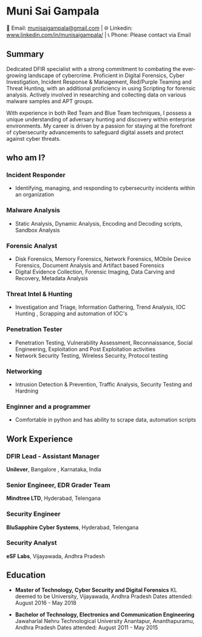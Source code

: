 # Muni Sai Gampala

📧 Email: munisaigampala@gmail.com | 🌐 Linkedin: www.linkedin.com/in/munisaigampala/ | 📞 Phone: Please contact via Email

## Summary

Dedicated DFIR specialist with a strong commitment to combating the ever-growing landscape of cybercrime. Proficient in Digital Forensics, Cyber Investigation, Incident Response & Management, Red/Purple Teaming and Threat Hunting, with an additional proficiency in using Scripting for forensic analysis. Actively involved in researching and collecting data on various malware samples and APT groups.


 With experience in both Red Team and Blue Team techniques, I possess a unique understanding of adversary hunting and discovery within enterprise environments. My career is driven by a passion for staying at the forefront of cybersecurity advancements to safeguard digital assets and protect against cyber threats.



## who am I?
### Incident Responder
- Identifying, managing, and responding to cybersecurity incidents within an organization
### Malware Analysis
- Static Analysis, Dynamic Analysis, Encoding and Decoding scripts, Sandbox Analysis
### Forensic Analyst 
- Disk Forensics, Memory Forensics, Network Forensics, MObile Device Forensics, Document Analysis and Artifact based Forensics
- Digital Evidence Collection, Forensic Imaging, Data Carving and Recovery, Metadata Analysis
### Threat Intel & Hunting
- Investigation and Triage, Information Gathering, Trend Analysis, IOC Hunting , Scrapping and automation of IOC's
### Penetration Tester
- Penetration Testing, Vulnerability Assessment, Reconnaissance, Social Engineering, Exploitation and Post Exploitation activities
- Network Security Testing, Wireless Security, Protocol testing
### Networking 
- Intrusion Detection & Prevention, Traffic Analysis, Security Testing and Hardning
### Enginner and a programmer
- Comfortable in python and has ability to scrape data, automation scripts


## Work Experience

### DFIR Lead - Assistant Manager
**Unilever**, Bangalore , Karnataka, India


### Senior Engineer, EDR Grader Team
**Mindtree LTD**, Hyderabad, Telengana


### Security Engineer
**BluSapphire Cyber Systems**, Hyderabad, Telengana


### Security Analyst
**eSF Labs**, Vijayawada, Andhra Pradesh




## Education

- **Master of Technology, Cyber Security and Digital Forensics**
  KL deemed to be University, Vijayawada, Andhra Pradesh
  Dates attended: August 2016 - May 2018

 - **Bachelor of Technology, Electronics and Communication Engineering**
  Jawaharlal Nehru Technological University Anantapur, Ananthapuramu, Andhra Pradesh
  Dates attended: August 2011 - May 2015

